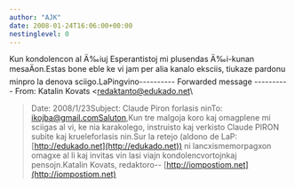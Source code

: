 ```yaml
---
author: "AJK"
date: 2008-01-24T16:06:00+00:00
nestinglevel: 0
---
```

Kun kondolencon al Ä‰iuj Esperantistoj mi plusendas Ä‰i-kunan mesaÄon.Estas bone eble ke vi jam per alia kanalo eksciis, tiukaze pardonu minpro la denova sciigo.LaPingvino----------
 Forwarded message ----------
From: Katalin Kovats <[redaktanto@edukado.net](mailto://redaktanto@edukado.net)\
>Date: 2008/1/23Subject: Claude Piron forlasis ninTo: [ikojba@gmail.comSaluton](mailto://ikojba@gmail.comSaluton),Kun tre malgoja koro kaj omagplene mi sciigas al vi, ke nia karakolego, instruisto kaj verkisto Claude PIRON subite kaj krueleforlasis nin.Sur la retejo (aldono de LaP:[http://edukado.net](http://edukado.net)) ni lancxismemorpagxon omagxe al li kaj invitas vin lasi viajn kondolencvortojnkaj pensojn.Katalin Kovats, redaktoro--
[http://iompostiom.net](http://iompostiom.net)